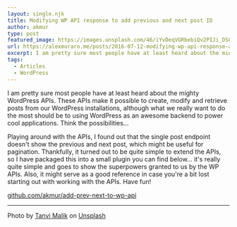 ```yaml
---
layout: single.njk
title: Modifying WP API response to add previous and next post ID
author: akmur
type: post
featured_image: https://images.unsplash.com/46/iYvDeqVGRbebiQv2PIJi_DSC_8407.JPG?ixlib=rb-1.2.1&ixid=eyJhcHBfaWQiOjEyMDd9&auto=format&fit=crop&w=900&q=60
url: https://alexmuraro.me/posts/2016-07-12-modifying-wp-api-response-add-previous-next-post-id/
excerpt: I am pretty sure most people have at least heard about the mighty WordPress APIs. These APIs make it possible to create, modify and retrieve posts from our WordPress installations, although what we really want to do the most should be to using WordPress as an awesome backend to power cool applications. Think the possibilities...
tags:
  - Articles
  - WordPress
---
```


I am pretty sure most people have at least heard about the mighty WordPress APIs. These APIs make it possible to create, modify and retrieve posts from our WordPress installations, although what we really want to do the most should be to using WordPress as an awesome backend to power cool applications. Think the possibilities...

Playing around with the APIs, I found out that the single post endpoint doesn't show the previous and next post, which might be useful for pagination. Thankfully, it turned out to be quite simple to extend the APIs, so I have packaged this into a small plugin you can find below... it's really quite simple and goes to show the superpowers granted to us by the WP APIs. Also, it might serve as a good reference in case you're a bit lost starting out with working with the APIs. Have fun!

[github.com/akmur/add-prev-next-to-wp-api][1]

[1]: https://github.com/akmur/add-prev-next-to-wp-api

---

<span>Photo by <a href="https://unsplash.com/@tanvimalik?utm_source=unsplash&amp;utm_medium=referral&amp;utm_content=creditCopyText">Tanvi Malik</a> on <a href="https://unsplash.com/collections/866966/mountains?utm_source=unsplash&amp;utm_medium=referral&amp;utm_content=creditCopyText">Unsplash</a></span>
